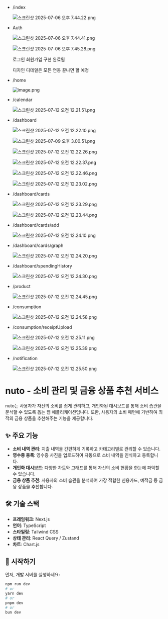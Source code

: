 - /index
    
    ![스크린샷 2025-07-06 오후 7.44.22.png](attachment:49d64a83-af62-42a2-9f22-b8c86e3bc368:스크린샷_2025-07-06_오후_7.44.22.png)
    
- Auth
    
    
    ![스크린샷 2025-07-06 오후 7.44.41.png](attachment:1d06ff05-a45b-4b74-82cf-c930fbfe4ad4:스크린샷_2025-07-06_오후_7.44.41.png)
    
    ![스크린샷 2025-07-06 오후 7.45.28.png](attachment:c388d152-3495-478d-8187-75c509c70cfe:스크린샷_2025-07-06_오후_7.45.28.png)
    
    로그인 회원가입 구현 완료됨
    
    디자인 디테일은 모든 연동 끝나면 할 예정
    
- /home
    
    ![image.png](attachment:ed0fd575-8771-434d-94bd-d7c73f4aef69:image.png)
    
- /calendar
    
    ![스크린샷 2025-07-12 오전 12.21.51.png](attachment:ca1cd8a0-e4e7-4702-a657-53d6fff5ff7b:스크린샷_2025-07-12_오전_12.21.51.png)
    
- /dashboard
    
    ![스크린샷 2025-07-12 오전 12.22.10.png](attachment:34be7713-6926-41c1-88a3-7031466c05b3:스크린샷_2025-07-12_오전_12.22.10.png)
    
    ![스크린샷 2025-07-09 오후 3.00.51.png](attachment:6ab07e8c-09d5-4801-944e-15e7a04772b7:스크린샷_2025-07-09_오후_3.00.51.png)
    
    ![스크린샷 2025-07-12 오전 12.22.26.png](attachment:0f7870db-b752-4b7b-9ff9-4037a6a037be:스크린샷_2025-07-12_오전_12.22.26.png)
    
    ![스크린샷 2025-07-12 오전 12.22.37.png](attachment:4d43cd74-a0ee-491a-b64b-231fedaf3d88:스크린샷_2025-07-12_오전_12.22.37.png)
    
    ![스크린샷 2025-07-12 오전 12.22.46.png](attachment:5e1972c7-200b-4b24-b4f3-36772dfd5ec0:스크린샷_2025-07-12_오전_12.22.46.png)
    
    ![스크린샷 2025-07-12 오전 12.23.02.png](attachment:348410ce-294c-468a-8163-0f7d07aa6298:스크린샷_2025-07-12_오전_12.23.02.png)
    
- /dashboard/cards
    
    ![스크린샷 2025-07-12 오전 12.23.29.png](attachment:111a3fda-b5cf-43cd-bbdb-3e39e6cbd430:스크린샷_2025-07-12_오전_12.23.29.png)
    
    ![스크린샷 2025-07-12 오전 12.23.44.png](attachment:ad3f5aa8-4b73-4378-9685-5f6f10eed661:스크린샷_2025-07-12_오전_12.23.44.png)
    
- /dashboard/cards/add
    
    ![스크린샷 2025-07-12 오전 12.24.10.png](attachment:ba82168d-935e-4a6d-8124-89d31da542a3:스크린샷_2025-07-12_오전_12.24.10.png)
    
- /dashboard/cards/graph
    
    ![스크린샷 2025-07-12 오전 12.24.20.png](attachment:cb9adfd8-dbd4-4c0e-8015-673cf95e7e06:스크린샷_2025-07-12_오전_12.24.20.png)
    
- /dashboard/spendingHistory
    
    ![스크린샷 2025-07-12 오전 12.24.30.png](attachment:03503713-996c-49de-8b6d-aab798551cac:스크린샷_2025-07-12_오전_12.24.30.png)
    
- /product
    
    ![스크린샷 2025-07-12 오전 12.24.45.png](attachment:11ebd460-68a0-497d-8a57-8e67af35b473:스크린샷_2025-07-12_오전_12.24.45.png)
    
- /consumption
    
    ![스크린샷 2025-07-12 오전 12.24.58.png](attachment:d9ba0b58-fc02-405f-bda8-d5f3c8b9a8a5:스크린샷_2025-07-12_오전_12.24.58.png)
    
- /consumption/receiptUpload
    
    ![스크린샷 2025-07-12 오전 12.25.11.png](attachment:7d241b3f-bb67-464e-a0b4-728a147af796:스크린샷_2025-07-12_오전_12.25.11.png)
    
    ![스크린샷 2025-07-12 오전 12.25.39.png](attachment:2ee15cbd-457b-4ea4-b425-74d664385d4b:스크린샷_2025-07-12_오전_12.25.39.png)
    
- /notification
    
    ![스크린샷 2025-07-12 오전 12.25.50.png](attachment:f6879ef4-1ca1-4701-a0ac-1db7dbe77d0c:스크린샷_2025-07-12_오전_12.25.50.png)

# nuto - 소비 관리 및 금융 상품 추천 서비스

nuto는 사용자가 자신의 소비를 쉽게 관리하고, 개인화된 대시보드를 통해 소비 습관을 분석할 수 있도록 돕는 웹 애플리케이션입니다. 또한, 사용자의 소비 패턴에 기반하여 최적의 금융 상품을 추천해주는 기능을 제공합니다.

## ✨ 주요 기능

- **소비 내역 관리**: 지출 내역을 간편하게 기록하고 카테고리별로 관리할 수 있습니다.
- **영수증 등록**: 영수증 사진을 업로드하여 자동으로 소비 내역을 인식하고 등록합니다.
- **개인화 대시보드**: 다양한 차트와 그래프를 통해 자신의 소비 현황을 한눈에 파악할 수 있습니다.
- **금융 상품 추천**: 사용자의 소비 습관을 분석하여 가장 적합한 신용카드, 예적금 등 금융 상품을 추천합니다.

## 🛠️ 기술 스택

- **프레임워크**: Next.js
- **언어**: TypeScript
- **스타일링**: Tailwind CSS
- **상태 관리**: React Query / Zustand
- **차트**: Chart.js

## 🚀 시작하기

먼저, 개발 서버를 실행하세요:

```bash
npm run dev
# or
yarn dev
# or
pnpm dev
# or
bun dev
```
